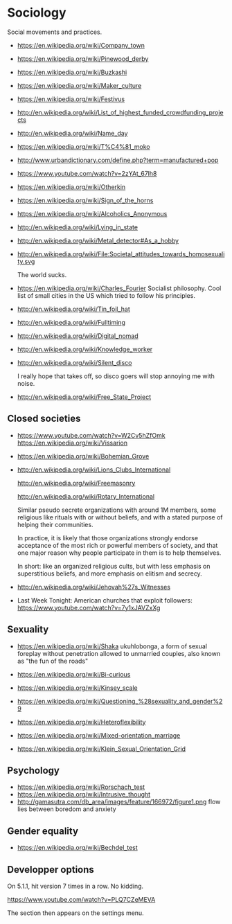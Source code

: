# Sociology

Social movements and practices.

-   <https://en.wikipedia.org/wiki/Company_town>

-   <https://en.wikipedia.org/wiki/Pinewood_derby>

-   <https://en.wikipedia.org/wiki/Buzkashi>

-   <https://en.wikipedia.org/wiki/Maker_culture>

-   <https://en.wikipedia.org/wiki/Festivus>

-   <http://en.wikipedia.org/wiki/List_of_highest_funded_crowdfunding_projects>

-   <http://en.wikipedia.org/wiki/Name_day>

-   <https://en.wikipedia.org/wiki/T%C4%81_moko>

-   <http://www.urbandictionary.com/define.php?term=manufactured+pop>

-   <https://www.youtube.com/watch?v=2zYAt_67lh8>

-   <https://en.wikipedia.org/wiki/Otherkin>

-   <https://en.wikipedia.org/wiki/Sign_of_the_horns>

-   <https://en.wikipedia.org/wiki/Alcoholics_Anonymous>

-   <http://en.wikipedia.org/wiki/Lying_in_state>

-   <http://en.wikipedia.org/wiki/Metal_detector#As_a_hobby>

-   <http://en.wikipedia.org/wiki/File:Societal_attitudes_towards_homosexuality.svg>

    The world sucks.

-   <https://en.wikipedia.org/wiki/Charles_Fourier> Socialist philosophy. Cool list of small cities in the US which tried to follow his principles.

-   <http://en.wikipedia.org/wiki/Tin_foil_hat>

-   <http://en.wikipedia.org/wiki/Fulltiming>

-   <http://en.wikipedia.org/wiki/Digital_nomad>

-   <http://en.wikipedia.org/wiki/Knowledge_worker>

-   <http://en.wikipedia.org/wiki/Silent_disco>

    I really hope that takes off, so disco goers will stop annoying me with noise.

-   <http://en.wikipedia.org/wiki/Free_State_Project>

## Closed societies

-   <https://www.youtube.com/watch?v=W2Cv5hZfOmk> <https://en.wikipedia.org/wiki/Vissarion>

-   <https://en.wikipedia.org/wiki/Bohemian_Grove>

-   <http://en.wikipedia.org/wiki/Lions_Clubs_International>

    <http://en.wikipedia.org/wiki/Freemasonry>

    <http://en.wikipedia.org/wiki/Rotary_International>

    Similar pseudo secrete organizations with around 1M members, some religious like rituals with or without beliefs, and with a stated purpose of helping their communities.

    In practice, it is likely that those organizations strongly endorse acceptance of the most rich or powerful members of society, and that one major reason why people participate in them is to help themselves.

    In short: like an organized religious cults, but with less emphasis on superstitious beliefs, and more emphasis on elitism and secrecy.

-   <http://en.wikipedia.org/wiki/Jehovah%27s_Witnesses>

-   Last Week Tonight: American churches that exploit followers: <https://www.youtube.com/watch?v=7y1xJAVZxXg>

## Sexuality

-   <https://en.wikipedia.org/wiki/Shaka> ukuhlobonga, a form of sexual foreplay without penetration allowed to unmarried couples, also known as "the fun of the roads"

-   <https://en.wikipedia.org/wiki/Bi-curious>

-   <https://en.wikipedia.org/wiki/Kinsey_scale>

-   <https://en.wikipedia.org/wiki/Questioning_%28sexuality_and_gender%29>

-   <https://en.wikipedia.org/wiki/Heteroflexibility>

-   <https://en.wikipedia.org/wiki/Mixed-orientation_marriage>

-   <https://en.wikipedia.org/wiki/Klein_Sexual_Orientation_Grid>

## Psychology

-   <https://en.wikipedia.org/wiki/Rorschach_test>
-   <https://en.wikipedia.org/wiki/Intrusive_thought>
-   <http://gamasutra.com/db_area/images/feature/166972/figure1.png> flow lies between boredom and anxiety

## Gender equality

-   <https://en.wikipedia.org/wiki/Bechdel_test>

## Developper options

On 5.1.1, hit version 7 times in a row. No kidding.

<https://www.youtube.com/watch?v=PLQ7CZeMEVA>

The section then appears on the settings menu.
